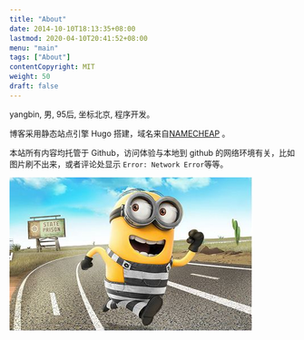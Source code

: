 ```yaml
---
title: "About"
date: 2014-10-10T18:13:35+08:00
lastmod: 2020-04-10T20:41:52+08:00
menu: "main"
tags: ["About"]
contentCopyright: MIT
weight: 50
draft: false
---
```


yangbin, 男, 95后, 坐标北京, 程序开发。</br>

博客采用静态站点引擎 Hugo 搭建，域名来自[NAMECHEAP](https://www.namecheap.com/) 。 

本站所有内容均托管于 Github，访问体验与本地到 github 的网络环境有关，比如图片刷不出来，或者评论处显示 `Error: Network Error`等等。 

![xiao huang ren](https://raw.githubusercontent.com/amesy/blogtalk/master/blogImages/about/xiaoHuangRen.JPG)
